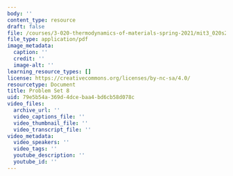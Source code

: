 ```yaml
---
body: ''
content_type: resource
draft: false
file: /courses/3-020-thermodynamics-of-materials-spring-2021/mit3_020s21_pset08.pdf
file_type: application/pdf
image_metadata:
  caption: ''
  credit: ''
  image-alt: ''
learning_resource_types: []
license: https://creativecommons.org/licenses/by-nc-sa/4.0/
resourcetype: Document
title: Problem Set 8
uid: 79e5b54a-369d-4dce-baa4-bd6cb58d078c
video_files:
  archive_url: ''
  video_captions_file: ''
  video_thumbnail_file: ''
  video_transcript_file: ''
video_metadata:
  video_speakers: ''
  video_tags: ''
  youtube_description: ''
  youtube_id: ''
---
```

